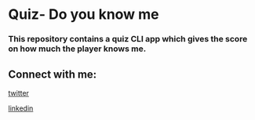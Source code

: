 # Quiz- Do you know me
### This repository contains a quiz CLI app which gives the score on how much the player knows me.

## Connect with me:
[twitter](https://twitter.com/anshgupta738)

[linkedin](https://www.linkedin.com/in/ansh-gupta-101824257/)